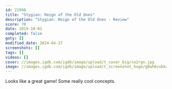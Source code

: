 ```yaml
---
id: 21998
title: "Stygian: Reign of the Old Ones"
description: "Stygian: Reign of the Old Ones - Review"
score: 70
date: 2019-10-01
completed: false
goty: []
modified_date: 2024-04-17
screenshots: []
tags: []
videos: []
cover: //images.igdb.com/igdb/image/upload/t_cover_big/co2rgn.jpg
image: //images.igdb.com/igdb/image/upload/t_screenshot_huge/g8wh6vubkx8tmbtbub88.jpg
---
```

Looks like a great game! Some really cool concepts.